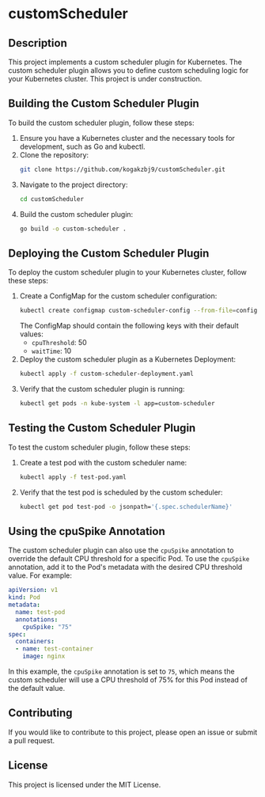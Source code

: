 # customScheduler

## Description

This project implements a custom scheduler plugin for Kubernetes. The custom scheduler plugin allows you to define custom scheduling logic for your Kubernetes cluster.
This project is under construction.


## Building the Custom Scheduler Plugin

To build the custom scheduler plugin, follow these steps:

1. Ensure you have a Kubernetes cluster and the necessary tools for development, such as Go and kubectl.
2. Clone the repository:
   ```sh
   git clone https://github.com/kogakzbj9/customScheduler.git
   ```
3. Navigate to the project directory:
   ```sh
   cd customScheduler
   ```
4. Build the custom scheduler plugin:
   ```sh
   go build -o custom-scheduler .
   ```

## Deploying the Custom Scheduler Plugin

To deploy the custom scheduler plugin to your Kubernetes cluster, follow these steps:

1. Create a ConfigMap for the custom scheduler configuration:
   ```sh
   kubectl create configmap custom-scheduler-config --from-file=config.yaml
   ```
   The ConfigMap should contain the following keys with their default values:
   - `cpuThreshold`: 50
   - `waitTime`: 10
2. Deploy the custom scheduler plugin as a Kubernetes Deployment:
   ```sh
   kubectl apply -f custom-scheduler-deployment.yaml
   ```
3. Verify that the custom scheduler plugin is running:
   ```sh
   kubectl get pods -n kube-system -l app=custom-scheduler
   ```

## Testing the Custom Scheduler Plugin

To test the custom scheduler plugin, follow these steps:

1. Create a test pod with the custom scheduler name:
   ```sh
   kubectl apply -f test-pod.yaml
   ```
2. Verify that the test pod is scheduled by the custom scheduler:
   ```sh
   kubectl get pod test-pod -o jsonpath='{.spec.schedulerName}'
   ```

## Using the cpuSpike Annotation

The custom scheduler plugin can also use the `cpuSpike` annotation to override the default CPU threshold for a specific Pod. To use the `cpuSpike` annotation, add it to the Pod's metadata with the desired CPU threshold value. For example:

```yaml
apiVersion: v1
kind: Pod
metadata:
  name: test-pod
  annotations:
    cpuSpike: "75"
spec:
  containers:
  - name: test-container
    image: nginx
```

In this example, the `cpuSpike` annotation is set to `75`, which means the custom scheduler will use a CPU threshold of 75% for this Pod instead of the default value.

## Contributing

If you would like to contribute to this project, please open an issue or submit a pull request.

## License

This project is licensed under the MIT License.
